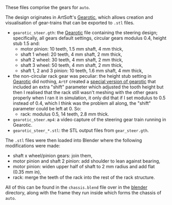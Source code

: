 These files comprise the gears for `auto`.

The design originates in ArtSoft's [Gearotic](https://www.gearotic.com/), which allows creation and visualisation of gear-trains that can be exported to `.stl` files.
- `gearotic_steer.gth`: the [Gearotic](https://www.gearotic.com/) file containing the steering design; specifically, all gears default settings, circular gears modulus&nbsp;0.4, height stub&nbsp;1.5 and:
  - motor pinion: 10&nbsp;teeth, 1.5&nbsp;mm shaft, 4&nbsp;mm thick,
  - shaft&nbsp;1 wheel: 20&nbsp;teeth, 4&nbsp;mm shaft, 2&nbsp;mm thick,
  - shaft&nbsp;2 wheel: 30&nbsp;teeth, 4&nbsp;mm shaft, 2&nbsp;mm thick,
  - shaft&nbsp;3 wheel: 50&nbsp;teeth, 4&nbsp;mm shaft, 2&nbsp;mm thick,
  - shaft 1, 2 and 3&nbsp;pinion: 10&nbsp;teeth, 1.6&nbsp;mm shaft, 4&nbsp;mm thick,
- the non-circular rack gear was peculiar: the height stub setting in [Gearotic](https://www.gearotic.com/) did nothing, `ArtF` created a [special version of gearotic](https://gearotic.com/GearHeads/viewtopic.php?p=16683#p16683) that included an extra "shift" parameter which adjusted the tooth height but then I realised that the rack still wasn't meshing with the other gears properly when I ran it in simulation, it only did that if I set modulus to 0.5 instead of 0.4, which I think was the problem all along, the "shift" parameter could be left at 0.  So:
  - rack: modulus&nbsp;0.5, 14&nbsp;teeth, 2.8&nbsp;mm thick.
- `gearotic_steer.mp4`: a video capture of the steering gear train running in Gearotic.
- `gearotic_steer_*.stl`: the STL output files from `gear_steer.gth`.

The `.stl` files were then loaded into Blender where the following modifications were made:
  - shaft x wheel/pinion gears: join them,
  - motor pinion and shaft&nbsp;2 pinion: add shoulder to lean against bearing,
  - motor pinion: widen upper half of shaft to 2&nbsp;mm radius and add flat (0.35&nbsp;mm in),
  - rack: merge the teeth of the rack into the rest of the rack structure.

All of this can be found in the `chassis.blend` file over in the [blender](../blender) directory, along with the frame they run inside which forms the chassis of `auto`.